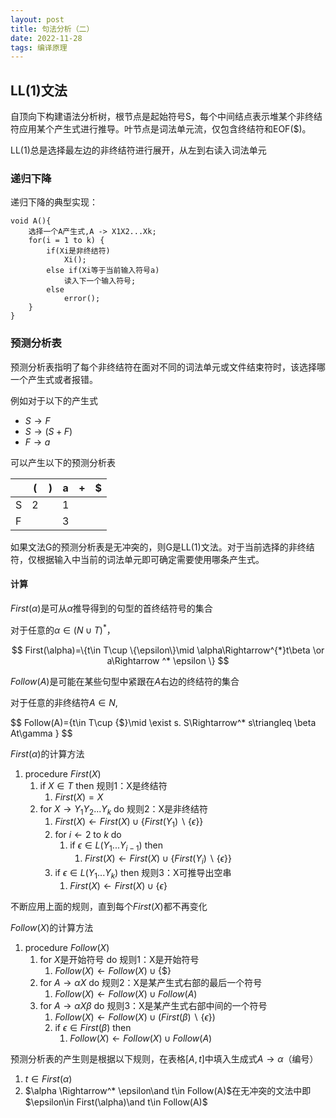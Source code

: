 ```yaml
---
layout: post
title: 句法分析（二）
date: 2022-11-28
tags: 编译原理
---
```


## LL(1)文法

自顶向下构建语法分析树，根节点是起始符号S，每个中间结点表示堆某个非终结符应用某个产生式进行推导。叶节点是词法单元流，仅包含终结符和EOF($)。

LL(1)总是选择最左边的非终结符进行展开，从左到右读入词法单元

### 递归下降

递归下降的典型实现：

```预测
void A(){
	选择一个A产生式,A -> X1X2...Xk;
	for(i = 1 to k) {
		if(Xi是非终结符)
			Xi();
		else if(Xi等于当前输入符号a)
			读入下一个输入符号;
		else
			error();
	}
}
```

### 预测分析表

预测分析表指明了每个非终结符在面对不同的词法单元或文件结束符时，该选择哪一个产生式或者报错。

例如对于以下的产生式

- $S\rightarrow F$
- $S\rightarrow (S+F)$
- $F\rightarrow a$

可以产生以下的预测分析表

|      | (    | )    | a    | +    | $    |
| ---- | ---- | ---- | ---- | ---- | ---- |
| S    | 2    |      | 1    |      |      |
| F    |      |      | 3    |      |      |

如果文法G的预测分析表是无冲突的，则G是LL(1)文法。对于当前选择的非终结符，仅根据输入中当前的词法单元即可确定需要使用哪条产生式。

#### 计算

$First(\alpha)$是可从$\alpha$推导得到的句型的首终结符号的集合

对于任意的$\alpha\in (N\cup T)^*$，


$$
First(\alpha)=\{t\in T\cup \{\epsilon\}\mid \alpha\Rightarrow^{*}t\beta \or a\Rightarrow ^* \epsilon  \}
$$


$Follow(A)$是可能在某些句型中紧跟在$A$右边的终结符的集合

对于任意的非终结符$A\in N$,


$$
Follow(A)=\{t\in T\cup \{$\}\mid \exist s. S\Rightarrow^* s\triangleq \beta At\gamma  \}
$$

$First(\alpha)$的计算方法

1. procedure $First(X)$
   1. if $X\in T$ then								规则1：X是终结符
      1. $First(X)=X$
   2. for $X\rightarrow Y_1Y_2...Y_k$ do               规则2：X是非终结符
      1. $First(X)\leftarrow First(X)\cup \{First(Y_1)\backslash\{\epsilon\}\}$
      2. for $i\leftarrow 2$ to $k$ do
         1. if $\epsilon \in L(Y_1...Y_{i-1})$ then
            1. $First(X)\leftarrow First(X)\cup \{First(Y_i)\backslash\{\epsilon\}\}$
      3. if $\epsilon \in L(Y_1...Y_{k})$ then        规则3：X可推导出空串
         1. $First(X)\leftarrow First(X)\cup \{\epsilon\}$

不断应用上面的规则，直到每个$First(X)$都不再变化

$Follow(X)$的计算方法

1. procedure $Follow(X)$
   1. for $X$是开始符号 do                          规则1：X是开始符号
      1. $Follow(X)\leftarrow Follow(X)\cup \{\$\}$
   2. for $A\rightarrow \alpha X$ do                                 规则2：X是某产生式右部的最后一个符号
      1. $Follow(X)\leftarrow Follow(X)\cup Follow(A)$
   3. for $A\rightarrow \alpha X\beta$ do                               规则3：X是某产生式右部中间的一个符号
      1. $Follow(X)\leftarrow Follow(X)\cup (First(\beta)\backslash \{\epsilon\})$
      2. if $\epsilon \in First(\beta)$ then
         1. $Follow(X)\leftarrow Follow(X)\cup Follow(A)$

预测分析表的产生则是根据以下规则，在表格$[A,t]$中填入生成式$A\rightarrow \alpha$（编号）

1. $t\in First(\alpha)$
2. $\alpha \Rightarrow^* \epsilon\and t\in Follow(A)$在无冲突的文法中即$\epsilon\in First(\alpha)\and t\in Follow(A)$